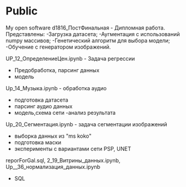 # Public
My open software
d1816_ПостФинальная - Дипломная работа.
Представлены:
-Загрузка датасета;
-Аугментация с использований numpy массивов;
-Генетический алгоритм для выбора модели; 
-Обучение с генератором изображений. 
 
UP_12_ОпределениеЦен.ipynb - Задача регрессии
- Предобработка, парсинг данных
- модель

Up_14_Музыка.ipynb - обработка аудио
- подготовка датасета
- парсинг аудио данных
- модель,схема сети
-анализ результата

Up_20_Сегментация.ipynb - задача сегментации изображений
- выборка данных из "ms koko"
- подготовка маски
- эксперименты с вариантами сети PSP, UNET

reporForGal.sql, 2_19_Витрины_данных.ipynb, Up__36_нормализация_данных.ipynb
- SQL
